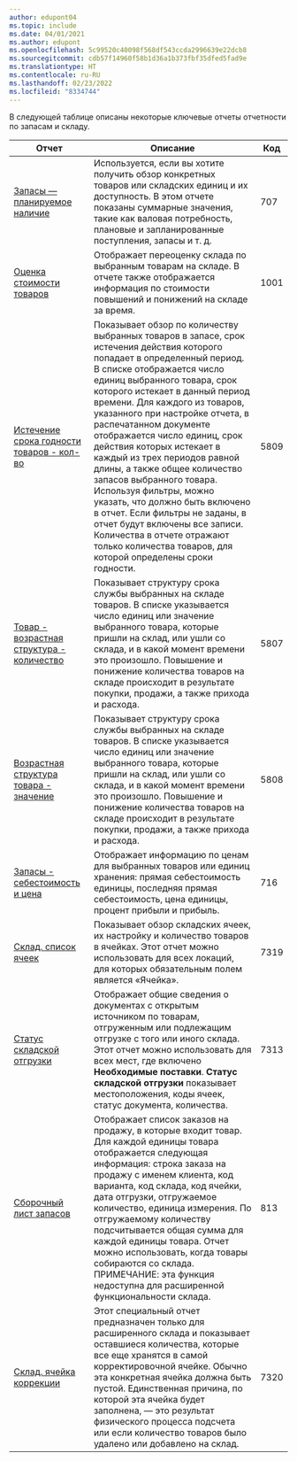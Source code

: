 ```yaml
---
author: edupont04
ms.topic: include
ms.date: 04/01/2021
ms.author: edupont
ms.openlocfilehash: 5c99520c40098f568df543ccda2996639e22dcb8
ms.sourcegitcommit: cdb57f14960f58b1d36a1b373fbf35dfed5fad9e
ms.translationtype: HT
ms.contentlocale: ru-RU
ms.lasthandoff: 02/23/2022
ms.locfileid: "8334744"
---
```

В следующей таблице описаны некоторые ключевые отчеты отчетности по запасам и складу.

| Отчет | Описание | Код | 
|---------|---------|---------|
|[Запасы — планируемое наличие](https://businesscentral.dynamics.com?report=707)|Используется, если вы хотите получить обзор конкретных товаров или складских единиц и их доступность. В этом отчете показаны суммарные значения, такие как валовая потребность, плановые и запланированные поступления, запасы и т. д. |707|
|[Оценка стоимости товаров](https://businesscentral.dynamics.com?report=1001)|Отображает переоценку склада по выбранным товарам на складе. В отчете также отображается информация по стоимости повышений и понижений на складе за время.|1001|
|[Истечение срока годности товаров - кол-во](https://businesscentral.dynamics.com?report=5809)|Показывает обзор по количеству выбранных товаров в запасе, срок истечения действия которого попадает в определенный период. В списке отображается число единиц выбранного товара, срок которого истекает в данный период времени. Для каждого из товаров, указанного при настройке отчета, в распечатанном документе отображается число единиц, срок действия которых истекает в каждый из трех периодов равной длины, а также общее количество запасов выбранного товара.<br>Используя фильтры, можно указать, что должно быть включено в отчет. Если фильтры не заданы, в отчет будут включены все записи. Количества в отчете отражают только количества товаров, для которой определены сроки годности.|5809|
|[Товар - возрастная структура - количество](https://businesscentral.dynamics.com?report=5807)|Показывает структуру срока службы выбранных на складе товаров. В списке указывается число единиц или значение выбранного товара, которые пришли на склад, или ушли со склада, и в какой момент времени это произошло. Повышение и понижение количества товаров на складе происходит в результате покупки, продажи, а также прихода и расхода.|5807|
|[Возрастная структура товара - значение](https://businesscentral.dynamics.com?report=5808)|Показывает структуру срока службы выбранных на складе товаров. В списке указывается число единиц или значение выбранного товара, которые пришли на склад, или ушли со склада, и в какой момент времени это произошло. Повышение и понижение количества товаров на складе происходит в результате покупки, продажи, а также прихода и расхода.|5808|
|[Запасы - себестоимость и цена](https://businesscentral.dynamics.com?report=716)|Отображает информацию по ценам для выбранных товаров или единиц хранения: прямая себестоимость единицы, последняя прямая себестоимость, цена единицы, процент прибыли и прибыль. |716|
|[Склад. список ячеек](https://businesscentral.dynamics.com?report=7319)|Показывает обзор складских ячеек, их настройку и количество товаров в ячейках. Этот отчет можно использовать для всех локаций, для которых обязательным полем является «Ячейка». |7319|
|[Статус складской отгрузки](https://businesscentral.dynamics.com?report=7313)|Отображает общие сведения о документах с открытым источником по товарам, отгруженным или подлежащим отгрузке с того или иного склада. Этот отчет можно использовать для всех мест, где включено **Необходимые поставки**. **Статус складской отгрузки** показывает местоположения, коды ячеек, статус документа, количества.|7313|
|[Сборочный лист запасов](https://businesscentral.dynamics.com?report=813)|Отображает список заказов на продажу, в которые входит товар. Для каждой единицы товара отображается следующая информация: строка заказа на продажу с именем клиента, код варианта, код склада, код ячейки, дата отгрузки, отгружаемое количество, единица измерения. По отгружаемому количеству подсчитывается общая сумма для каждой единицы товара. Отчет можно использовать, когда товары собираются со склада.<br>ПРИМЕЧАНИЕ: эта функция недоступна для расширенной функциональности склада.|813|
|[Склад. ячейка коррекции](https://businesscentral.dynamics.com?report=7320)|Этот специальный отчет предназначен только для расширенного склада и показывает оставшиеся количества, которые все еще хранятся в самой корректировочной ячейке. Обычно эта конкретная ячейка должна быть пустой. Единственная причина, по которой эта ячейка будет заполнена, — это результат физического процесса подсчета или если количество товаров было удалено или добавлено на склад.|7320|